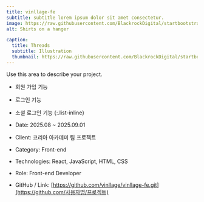 ```yaml
---
title: vinllage-fe
subtitle: subtitle lorem ipsum dolor sit amet consectetur.
image: https://raw.githubusercontent.com/BlackrockDigital/startbootstrap-agency/master/src/assets/img/portfolio/01-full.jpg
alt: Shirts on a hanger

caption:
  title: Threads
  subtitle: Illustration
  thumbnail: https://raw.githubusercontent.com/BlackrockDigital/startbootstrap-agency/master/src/assets/img/portfolio/01-thumbnail.jpg
---
```


Use this area to describe your project.
-  회원 가입 기능 
-  로그인 기능 
-  소셜 로그인 기능 
{:.list-inline}

- Date: 2025.08 ~ 2025.09.01
- Client: 코리아 아카데미 팀 프로젝트
- Category: Front-end
- Technologies: React, JavaScript, HTML, CSS
- Role: Front-end Developer
- GitHub / Link: [https://github.com/vinllage/vinllage-fe.git](https://github.com/사용자명/프로젝트)